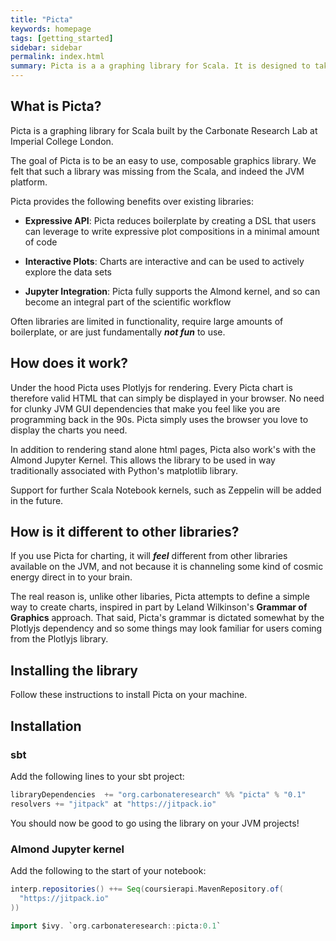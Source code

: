 ```yaml
---
title: "Picta"
keywords: homepage
tags: [getting_started]
sidebar: sidebar
permalink: index.html
summary: Picta is a a graphing library for Scala. It is designed to take a grammatical approach to graph construction, which means charts are composable and easy to use.
---
```


## What is Picta?

Picta is a graphing library for Scala built by the Carbonate Research Lab at Imperial College London.

The goal of Picta is to be an easy to use, composable graphics library. We felt that such a library was missing from the Scala, and indeed the JVM platform. 

Picta provides the following benefits over existing libraries:

* **Expressive API**: Picta reduces boilerplate by creating a DSL that users can leverage to write expressive plot compositions in a minimal amount of code

* **Interactive Plots**: Charts are interactive and can be used to actively explore the data sets

* **Jupyter Integration**: Picta fully supports the Almond kernel, and so can become an integral part of the scientific workflow

Often libraries are limited in functionality, require large amounts of boilerplate, or are just fundamentally ***not fun*** to use.

## How does it work?

Under the hood Picta uses Plotlyjs for rendering. Every Picta chart is therefore valid HTML that can simply be displayed in your browser. No need for clunky JVM GUI dependencies that make you feel like you are programming back in the 90s. Picta simply uses the browser you love to display the charts you need.

In addition to rendering stand alone html pages, Picta also work's with the Almond Jupyter Kernel. This allows the library to be used in way traditionally associated with Python's matplotlib library.

Support for further Scala Notebook kernels, such as Zeppelin will be added in the future.

## How is it different to other libraries?

If you use Picta for charting, it will ***feel*** different from other libraries available on the JVM, and not because it is channeling some kind of cosmic energy direct in to your brain.

The real reason is, unlike other libaries, Picta attempts to define a simple way to create charts, inspired in part by Leland Wilkinson's **Grammar of Graphics** approach. That said, Picta's grammar is dictated somewhat by the Plotlyjs dependency and so some things may look familiar for users coming from the Plotlyjs library.

## Installing the library

Follow these instructions to install Picta on your machine.

## Installation

### sbt

Add the following lines to your sbt project:

```scala
libraryDependencies  += "org.carbonateresearch" %% "picta" % "0.1"
resolvers += "jitpack" at "https://jitpack.io"
```

You should now be good to go using the library on your JVM projects!

### Almond Jupyter kernel

Add the following to the start of your notebook:

```scala
interp.repositories() ++= Seq(coursierapi.MavenRepository.of(
  "https://jitpack.io"
))

import $ivy. `org.carbonateresearch::picta:0.1`
```

<!-- {% include links.html %} -->
